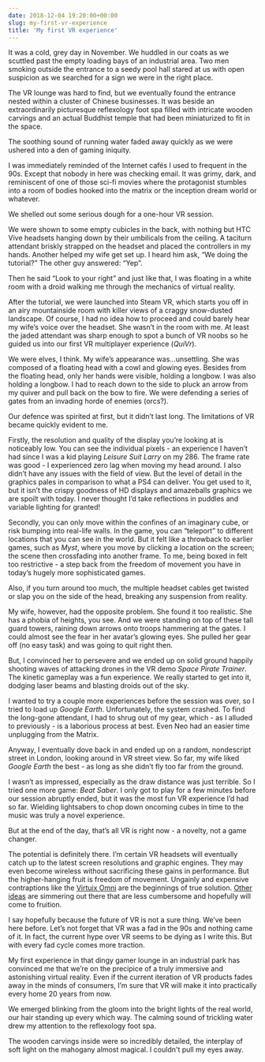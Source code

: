 ```yaml
---
date: 2018-12-04 19:20:00+00:00
slug: my-first-vr-experience
title: 'My first VR experience'
---
```


It was a cold, grey day in November. We huddled in our coats as we scuttled past the empty loading bays of an industrial area. Two men smoking outside the entrance to a seedy pool hall stared at us with open suspicion as we searched for a sign we were in the right place.

The VR lounge was hard to find, but we eventually found the entrance nested within a cluster of Chinese businesses. It was beside an extraordinarily picturesque reflexology foot spa filled with intricate wooden carvings and an actual Buddhist temple that had been miniaturized to fit in the space.

The soothing sound of running water faded away quickly as we were ushered into a den of gaming iniquity.

I was immediately reminded of the Internet cafés I used to frequent in the 90s. Except that nobody in here was checking email. It was grimy, dark, and reminiscent of one of those sci-fi movies where the protagonist stumbles into a room of bodies hooked into the matrix or the inception dream world or whatever.

We shelled out some serious dough for a one-hour VR session.

We were shown to some empty cubicles in the back, with nothing but HTC Vive headsets hanging down by their umbilicals from the ceiling. A taciturn attendant briskly strapped on the headset and placed the controllers in my hands. Another helped my wife get set up. I heard him ask, “We doing the tutorial?” The other guy answered: “Yep”.

Then he said “Look to your right” and just like that, I was floating in a white room with a droid walking me through the mechanics of virtual reality.

<!--more-->

After the tutorial, we were launched into Steam VR, which starts you off in an airy mountainside room with killer views of a craggy snow-dusted landscape. Of course, I had no idea how to proceed and could barely hear my wife’s voice over the headset. She wasn’t in the room with me. At least the jaded attendant was sharp enough to spot a bunch of VR noobs so he guided us into our first VR multiplayer experience (*QuiVr*).

We were elves, I think. My wife’s appearance was...unsettling. She was composed of a floating head with a cowl and glowing eyes. Besides from the floating head, only her hands were visible, holding a longbow. I was also holding a longbow. I had to reach down to the side to pluck an arrow from my quiver and pull back on the bow to fire. We were defending a series of gates from an invading horde of enemies (orcs?).

Our defence was spirited at first, but it didn’t last long. The limitations of VR became quickly evident to me. 

Firstly, the resolution and quality of the display you’re looking at is noticeably low. You can see the individual pixels - an experience I haven’t had since I was a kid playing *Leisure Suit Larry* on my 286. The frame rate was good - I experienced zero lag when moving my head around. I also didn’t have any issues with the field of view. But the level of detail in the graphics pales in comparison to what a PS4 can deliver. You get used to it, but it isn’t the crispy goodness of HD displays and amazeballs graphics we are spoilt with today. I never thought I’d take reflections in puddles and variable lighting for granted!

Secondly, you can only move within the confines of an imaginary cube, or risk bumping into real-life walls. In the game, you can “teleport” to different locations that you can see in the world. But it felt like a throwback to earlier games, such as *Myst*,  where you move by clicking a location on the screen; the scene then crossfading into another frame. To me, being boxed in felt too restrictive - a step back from the freedom of movement you have in today’s hugely more sophisticated games. 

Also, if you turn around too much, the multiple headset cables get twisted or slap you on the side of the head, breaking any suspension from reality. 

My wife, however, had the opposite problem. She found it too realistic. She has a phobia of heights, you see. And we were standing on top of these tall guard towers, raining down arrows onto troops hammering at the gates. I could almost see the fear in her avatar’s glowing eyes. She pulled her gear off (no easy task) and was going to quit right then.

But, I convinced her to persevere and we ended up on solid ground happily shooting waves of attacking drones in the VR demo *Space Pirate Trainer*. The kinetic gameplay was a fun experience. We really started to get into it, dodging laser beams and blasting droids out of the sky. 

I wanted to try a couple more experiences before the session was over, so I tried to load up *Google Earth*. Unfortunately, the system crashed. To find the long-gone attendant, I had to shrug out of my gear, which - as I alluded to previously - is a laborious process at best. Even Neo had an easier time unplugging from the Matrix.

Anyway, I eventually dove back in and ended up on a random, nondescript street in London, looking around in VR street view. So far, my wife liked *Google Earth* the best - as long as she didn’t fly too far from the ground.

I wasn’t as impressed, especially as the draw distance was just terrible. So I tried one more game: *Beat Saber*. I only got to play for a few minutes before our session abruptly ended, but it was the most fun VR experience I’d had so far. Wielding lightsabers to chop down oncoming cubes in time to the music was truly a novel experience.

But at the end of the day, that’s all VR is right now - a novelty, not a game changer.

The potential is definitely there. I’m certain VR headsets will eventually catch up to the latest screen resolutions and graphic engines. They may even become wireless without sacrificing these gains in performance. But the higher-hanging fruit is freedom of movement. Ungainly and expensive contraptions like the [Virtuix Omni](http://www.virtuix.com/) are the beginnings of true solution. [Other ideas](https://arstechnica.com/gadgets/2018/11/forget-vr-treadmills-google-patents-motorized-omnidirectional-vr-sneakers) are simmering out there that are less cumbersome and hopefully will come to fruition.

I say hopefully because the future of VR is not a sure thing. We’ve been here before. Let’s not forget that VR was a fad in the 90s and nothing came of it. In fact, the current hype over VR seems to be dying as I write this. But with every fad cycle comes more traction. 

My first experience in that dingy gamer lounge in an industrial park has convinced me that we’re on the precipice of a truly immersive and astonishing virtual reality. Even if the current iteration of VR products fades away in the minds of consumers, I’m sure that VR will make it into practically every home 20 years from now.

We emerged blinking from the gloom into the bright lights of the real world, our hair standing up every which way. The calming sound of trickling water drew my attention to the reflexology foot spa. 

The wooden carvings inside were so incredibly detailed, the interplay of soft light on the mahogany almost magical. I couldn't pull my eyes away. 
